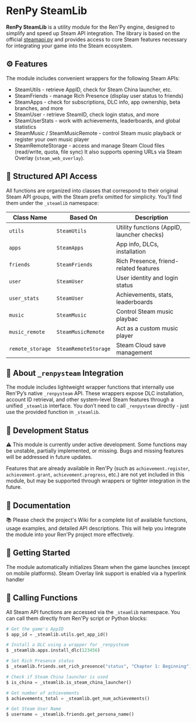 # RenPy SteamLib

**RenPy SteamLib** is a utility module for the Ren'Py engine, designed to simplify and speed up Steam API integration. The library is based on the official [steamapi.py](https://github.com/renpy/renpy-build/blob/master/steamapi/steamapi.py) and provides access to core Steam features necessary for integrating your game into the Steam ecosystem.

## ⚙️ Features
The module includes convenient wrappers for the following Steam APIs:
* SteamUtils - retrieve AppID, check for Steam China launcher, etc.
* SteamFriends - manage Rich Presence (display user status to friends)
* SteamApps - check for subscriptions, DLC info, app ownership, beta branches, and more
* SteamUser - retrieve SteamID, check login status, and more
* SteamUserStats - work with achievements, leaderboards, and global statistics
* SteamMusic / SteamMusicRemote - control Steam music playback or register your own music player
* SteamRemoteStorage - access and manage Steam Cloud files (read/write, quota, file sync)
It also supports opening URLs via Steam Overlay (`steam_web_overlay`).

## 🧩 Structured API Access
All functions are organized into classes that correspond to their original Steam API groups, with the Steam prefix omitted for simplicity. You’ll find them under the `_steamlib` namespace:

Class Name | Based On | Description
-- | -- | --
`utils` | `SteamUtils` | Utility functions (AppID, launcher checks)
`apps` | `SteamApps` | App info, DLCs, installation
`friends` | `SteamFriends` | Rich Presence, friend-related features
`user` | `SteamUser` | User identity and login status
`user_stats` | `SteamUser` | Achievements, stats, leaderboards
`music` | `SteamMusic` | Control Steam music playbac
`music_remote` | `SteamMusicRemote` | Act as a custom music player
`remote_storage` | `SteamRemoteStorage` | Steam Cloud save management

## 🧩 About `_renpysteam` Integration
The module includes lightweight wrapper functions that internally use Ren'Py’s native `_renpysteam` API. These wrappers expose DLC installation, account ID retrieval, and other system-level Steam features through a unified `_steamlib` interface. You don’t need to call `_renpysteam` directly - just use the provided function in `_steamlib`.

## 🚧 Development Status
⚠️ This module is currently under active development.
Some functions may be unstable, partially implemented, or missing. Bugs and missing features will be addressed in future updates.

Features that are already available in Ren'Py (such as `achievement.register`, `achievement.grant`, `achievement.progress`, etc.) are not yet included in this module, but may be supported through wrappers or tighter integration in the future.

## 📖 Documentation
📚 Please check the project's Wiki for a complete list of available functions, usage examples, and detailed API descriptions. This will help you integrate the module into your Ren'Py project more effectively.

## 🔧 Getting Started
The module automatically initializes Steam when the game launches (except on mobile platforms). Steam Overlay link support is enabled via a hyperlink handler

## 📌 Calling Functions
All Steam API functions are accessed via the `_steamlib` namespace. You can call them directly from Ren'Py script or Python blocks:
```python
# Get the game's AppID
$ app_id = _steamlib.utils.get_app_id()

# Install a DLC using a wrapper for _renpysteam
$ _steamlib.apps.install_dlc(123456)

# Set Rich Presence status
$ _steamlib.friends.set_rich_presence("status", "Chapter 1: Beginning")

# Check if Steam China launcher is used
$ is_china = _steamlib.is_steam_china_launcher()

# Get number of achievements
$ achievements_total = _steamlib.get_num_achievements()

# Get Steam User Name
$ username = _steamlib.friends.get_persona_name()
```
